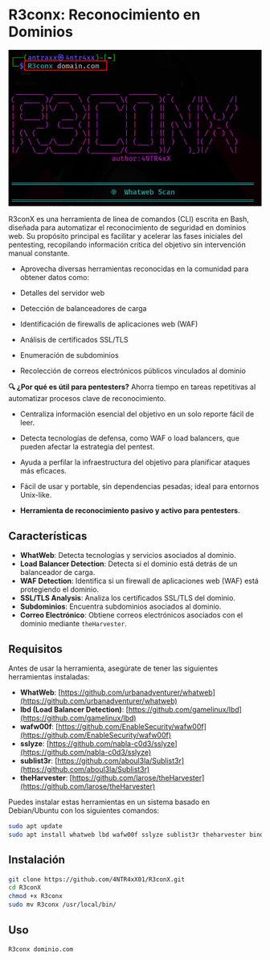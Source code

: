 # R3conx: Reconocimiento en Dominios

![R3conX Tool](images/r3conx.png)

R3conX es una herramienta de línea de comandos (CLI) escrita en Bash, diseñada para automatizar el reconocimiento de seguridad en dominios web. 
Su propósito principal es facilitar y acelerar las fases iniciales del pentesting, recopilando información crítica del objetivo sin intervención manual constante.

- Aprovecha diversas herramientas reconocidas en la comunidad para obtener datos como:

- Detalles del servidor web

- Detección de balanceadores de carga

- Identificación de firewalls de aplicaciones web (WAF)

- Análisis de certificados SSL/TLS

- Enumeración de subdominios

- Recolección de correos electrónicos públicos vinculados al dominio

**🔍 ¿Por qué es útil para pentesters?**
Ahorra tiempo en tareas repetitivas al automatizar procesos clave de reconocimiento.

- Centraliza información esencial del objetivo en un solo reporte fácil de leer.

- Detecta tecnologías de defensa, como WAF o load balancers, que pueden afectar la estrategia del pentest.

- Ayuda a perfilar la infraestructura del objetivo para planificar ataques más eficaces.

- Fácil de usar y portable, sin dependencias pesadas; ideal para entornos Unix-like.

- **Herramienta de reconocimiento pasivo y activo para pentesters**.

## Características

- **WhatWeb**: Detecta tecnologías y servicios asociados al dominio.
- **Load Balancer Detection**: Detecta si el dominio está detrás de un balanceador de carga.
- **WAF Detection**: Identifica si un firewall de aplicaciones web (WAF) está protegiendo el dominio.
- **SSL/TLS Analysis**: Analiza los certificados SSL/TLS del dominio.
- **Subdominios**: Encuentra subdominios asociados al dominio.
- **Correo Electrónico**: Obtiene correos electrónicos asociados con el dominio mediante `theHarvester`.

## Requisitos

Antes de usar la herramienta, asegúrate de tener las siguientes herramientas instaladas:

- **WhatWeb**: [https://github.com/urbanadventurer/whatweb](https://github.com/urbanadventurer/whatweb)
- **lbd (Load Balancer Detection)**: [https://github.com/gamelinux/lbd](https://github.com/gamelinux/lbd)
- **wafw00f**: [https://github.com/EnableSecurity/wafw00f](https://github.com/EnableSecurity/wafw00f)
- **sslyze**: [https://github.com/nabla-c0d3/sslyze](https://github.com/nabla-c0d3/sslyze)
- **sublist3r**: [https://github.com/aboul3la/Sublist3r](https://github.com/aboul3la/Sublist3r)
- **theHarvester**: [https://github.com/larose/theHarvester](https://github.com/larose/theHarvester)

Puedes instalar estas herramientas en un sistema basado en Debian/Ubuntu con los siguientes comandos:

```bash
sudo apt update
sudo apt install whatweb lbd wafw00f sslyze sublist3r theharvester bind9-dnsutils wordlists
```

## Instalación

```bash
git clone https://github.com/4NTR4xX01/R3conX.git
cd R3conX
chmod +x R3conx
sudo mv R3conx /usr/local/bin/

```
## Uso


```bash
R3conx dominio.com
```


